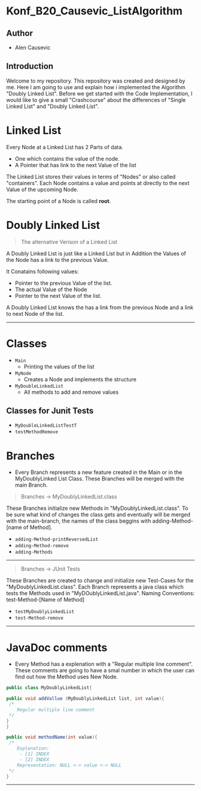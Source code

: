 # Konf_B20_Causevic_ListAlgorithm

## Author
- Alen Causevic

## Introduction 
 Welcome to my repository. This repository was created and designed by me. Here I am going to use and explain how i implemented the Algorithm "Doubly Linked List". Before we get  started with the Code Implementation, I would like to give a small "Crashcourse"  about the differences of "Single Linked List" and "Doubly Linked List".
 
# Linked List 

Every Node at a Linked List has 2 Parts of data. 
- One which contains the value of the node.
- A Pointer that has link to the next Value of the list

The Linked List stores their values in terms of "Nodes" or also called "containers". 
Each Node contains a value and points at directly to the next Value of the upcoming Node. 

The starting point of a Node is called **root**.



# Doubly Linked List
> The alternative Verison of a Linked List 

A Doubly Linked List is just like a Linked List but in Addition the Values of the Node has a link to the previous Value.

It Conatains following values: 
- Pointer to the previous Value of the list.
- The actual Value of the Node 
- Pointer to the next Value of the list.

A Doubly Linked List knows the has a link from the previous Node and a link to next Node of the list. 

___
# Classes
- `Main`
    - Printing the values of the list 
- `MyNode`
    - Creates a Node and implements the structure
- `MyDoubleLinkedList`
    - All methods to add and remove values 

## Classes for Junit Tests ##
- `MyDoubleLinkedListTestT`
- `testMethodRemove`


# Branches
 -  Every Branch represents a new feature created in the Main or in the MyDoublyLinked List Class. These Branches will be merged with the main Branch.

> Branches -> MyDoublyLinkedList.class

These Branches initialize new Methods in "MyDoublyLinkedList.class". To be sure what kind of changes the class gets and eventually will be merged with the main-branch, the names of the class beggins with adding-Method-[name of Method]. 

- `adding-Method-printReversedList`
- `adding-Method-remove`
- `adding-Methods`

---

> Branches -> JUnit Tests

These Branches are created to change and initialize new Test-Cases for the "MyDoublyLinkedList.class". Each Branch represents a java class which tests the Methods used in "MyDOublyLinkedList.java".
Naming Conventions: test-Method-[Name of Method]
- `testMyDoublyLinkedList`
- `test-Method-remove`
___

# JavaDoc comments

- Every Method has a explenation with a "Regular multiple line comment". These comments are going to have a smal number in which the user can find out how the Method uses New Node.

```Java
public class MyDoublyLinkedList{

public void addVallue (MyDoublyLinkedList list, int value){
 /*
    Regular multiple line comment 
 */
}
}
```

```Java
public void methodName(int value){
 /*
    Explenation:  
     - [1] INDEX
     - [2] INDEX
    Representation: NULL <-> value <-> NULL
 */
}
```

___


